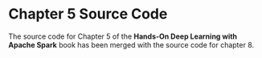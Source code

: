 # Chapter 5 Source Code
The source code for Chapter 5 of the **Hands-On Deep Learning with Apache Spark** book has been merged with the source code for chapter 8.  

  
  

